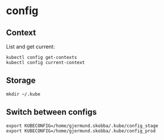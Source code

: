 # config
## Context
List and get current:
```
kubectl config get-contexts
kubectl config current-context
```

## Storage
```
mkdir ~/.kube
```

## Switch between configs
```
export KUBECONFIG=/home/gjermund.skobba/.kube/config_stage
export KUBECONFIG=/home/gjermund.skobba/.kube/config_prod
```
